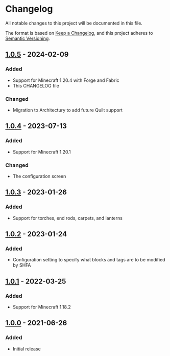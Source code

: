 # Changelog

All notable changes to this project will be documented in this file.

The format is based on [Keep a Changelog](https://keepachangelog.com/en/1.1.0/),
and this project adheres to [Semantic Versioning](https://semver.org/spec/v2.0.0.html).

## [1.0.5] - 2024-02-09

### Added

- Support for Minecraft 1.20.4 with Forge and Fabric
- This CHANGELOG file

### Changed

- Migration to Architectury to add future Quilt support

## [1.0.4] - 2023-07-13

### Added

- Support for Minecraft 1.20.1

### Changed

- The configuration screen

## [1.0.3] - 2023-01-26

### Added

- Support for torches, end rods, carpets, and lanterns

## [1.0.2] - 2023-01-24

### Added

- Configuration setting to specify what blocks and tags are to be modified by SHFA

## [1.0.1] - 2022-03-25

### Added

- Support for Minecraft 1.18.2

## [1.0.0] - 2021-06-26

### Added

- Initial release

[1.0.5]: https://github.com/ryanbester/shfa/compare/1.0.4...1.0.5
[1.0.4]: https://github.com/ryanbester/shfa/compare/1.0.3...1.0.4
[1.0.3]: https://github.com/ryanbester/shfa/compare/1.0.2...1.0.3
[1.0.2]: https://github.com/ryanbester/shfa/compare/1.0.1...1.0.2
[1.0.1]: https://github.com/ryanbester/shfa/compare/1.0.0...1.0.1
[1.0.0]: https://github.com/ryanbester/shfa/releases/tag/1.0.0